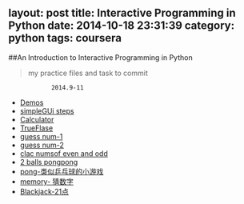 layout: post
title: Interactive Programming in Python
date: 2014-10-18 23:31:39
category: python
tags: coursera
---

##An Introduction to Interactive Programming in Python

<!-- more-->

>my practice files and task to commit
                
                2014.9-11

* [Demos](http://www.codeskulptor.org/demos.html#tabs-Hall-of-Fame)
* [simpleGUi steps](http://www.codeskulptor.org/#user38_tO5waWrDHP_0.py)
* [Calculator](http://www.codeskulptor.org/#examples-input_fields.py)
* [TrueFlase](http://www.codeskulptor.org/#user38_RaWTatNpzt_0.py)
* [guess num-1](www.codeskulptor.org/#user38_BQ2gVtBF7bfJtum.pys)
* [guess num-2](http://www.codeskulptor.org/#user38_RSUXgikPyJ_0.py)
* [clac numsof even and odd](http://www.codeskulptor.org/#user38_Jarh1oJhWE_0.py)
* [2 balls pongpong](http://www.codeskulptor.org/#user38_4g39CB4aEI_0.py)
* [pong-类似乒乓球的小游戏](http://www.codeskulptor.org/#user38_n5v98gWnB0_1.py)
* [memory- 猜数字](http://www.codeskulptor.org/#user38_qttYQTpBEi_0.py)
* [Blackjack-21点](http://www.codeskulptor.org/#user38_ECWQjSrxUC_0.py)
